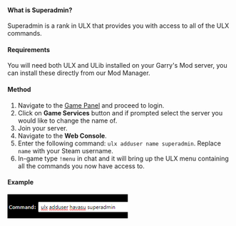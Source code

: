 #### What is Superadmin?
Superadmin is a rank in ULX that provides you with access to all of the ULX commands.

#### Requirements
You will need both ULX and ULib installed on your Garry's Mod server, you can install these directly from our Mod Manager.

#### Method
1. Navigate to the [Game Panel](https://gamepanel.hexanenetworks.com) and proceed to login.
2. Click on **Game Services** button and if prompted select the server you would like to change the name of.
3. Join your server.
4. Navigate to the **Web Console**.
5. Enter the following command: ``ulx adduser name superadmin``. Replace ``name`` with your Steam username.
6. In-game type ``!menu`` in chat and it will bring up the ULX menu containing all the commands you now have access to.

#### Example
![Setting yourself to Superadmin through ULX](https://raw.githubusercontent.com/HexaneNetworks/help-assets/master/assets/png/superadmin-command.png)